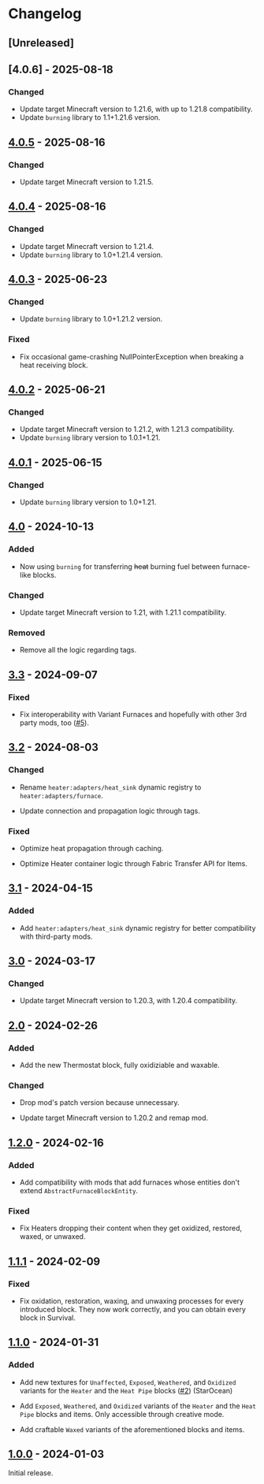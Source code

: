 # Changelog

## [Unreleased]

## [4.0.6] - 2025-08-18

### Changed

+ Update target Minecraft version to 1.21.6, with up to 1.21.8 compatibility.
+ Update `burning` library to 1.1+1.21.6 version.

## [4.0.5] - 2025-08-16

### Changed

+ Update target Minecraft version to 1.21.5.

## [4.0.4] - 2025-08-16

### Changed

+ Update target Minecraft version to 1.21.4.
+ Update `burning` library to 1.0+1.21.4 version.

## [4.0.3] - 2025-06-23

### Changed

+ Update `burning` library to 1.0+1.21.2 version.

### Fixed

+ Fix occasional game-crashing NullPointerException when breaking a heat receiving block.

## [4.0.2] - 2025-06-21

### Changed

+ Update target Minecraft version to 1.21.2, with 1.21.3 compatibility.
+ Update `burning` library version to 1.0.1+1.21.

## [4.0.1] - 2025-06-15

### Changed

+ Update `burning` library version to 1.0+1.21.

## [4.0] - 2024-10-13

### Added

+ Now using `burning` for transferring ~~heat~~ burning fuel between furnace-like blocks.

### Changed

+ Update target Minecraft version to 1.21, with 1.21.1 compatibility.

### Removed

+ Remove all the logic regarding tags.

## [3.3] - 2024-09-07

### Fixed

+ Fix interoperability with Variant Furnaces and hopefully with other 3rd party mods, too ([#5](https://github.com/NivOridocs/heater/issues/5)).

## [3.2] - 2024-08-03

### Changed

+ Rename `heater:adapters/heat_sink` dynamic registry to `heater:adapters/furnace`.

+ Update connection and propagation logic through tags.

### Fixed

+ Optimize heat propagation through caching.

+ Optimize Heater container logic through Fabric Transfer API for Items.

## [3.1] - 2024-04-15

### Added

+ Add `heater:adapters/heat_sink` dynamic registry for better compatibility with third-party mods.

## [3.0] - 2024-03-17

### Changed

+ Update target Minecraft version to 1.20.3, with 1.20.4 compatibility.

## [2.0] - 2024-02-26

### Added

+ Add the new Thermostat block, fully oxidiziable and waxable.

### Changed

+ Drop mod's patch version because unnecessary.

+ Update target Minecraft version to 1.20.2 and remap mod.

## [1.2.0] - 2024-02-16

### Added

+ Add compatibility with mods that add furnaces whose entities don't extend `AbstractFurnaceBlockEntity`.

### Fixed

+ Fix Heaters dropping their content when they get oxidized, restored, waxed, or unwaxed.

## [1.1.1] - 2024-02-09

### Fixed

+ Fix oxidation, restoration, waxing, and unwaxing processes for every introduced block. They now work correctly, and you can obtain every block in Survival.

## [1.1.0] - 2024-01-31

### Added

+ Add new textures for `Unaffected`, `Exposed`, `Weathered`, and `Oxidized` variants for the `Heater` and the `Heat Pipe` blocks ([#2](https://github.com/NivOridocs/heater/pull/2)) (StarOcean)

+ Add `Exposed`, `Weathered`, and `Oxidized` variants of the `Heater` and the `Heat Pipe` blocks and items. Only accessible through creative mode.

+ Add craftable `Waxed` variants of the aforementioned blocks and items.

## [1.0.0] - 2024-01-03

Initial release.

[4.0.5]: https://github.com/NivOridocs/heater/releases/tag/4.0.5
[4.0.4]: https://github.com/NivOridocs/heater/releases/tag/4.0.4
[4.0.3]: https://github.com/NivOridocs/heater/releases/tag/4.0.3
[4.0.2]: https://github.com/NivOridocs/heater/releases/tag/4.0.2
[4.0.1]: https://github.com/NivOridocs/heater/releases/tag/4.0.1
[4.0]: https://github.com/NivOridocs/heater/releases/tag/4.0
[3.3]: https://github.com/NivOridocs/heater/releases/tag/3.3
[3.2]: https://github.com/NivOridocs/heater/releases/tag/3.2
[3.1]: https://github.com/NivOridocs/heater/releases/tag/3.1
[3.0]: https://github.com/NivOridocs/heater/releases/tag/3.0
[2.0]: https://github.com/NivOridocs/heater/releases/tag/2.0
[1.2.0]: https://github.com/NivOridocs/heater/releases/tag/1.2.0
[1.1.1]: https://github.com/NivOridocs/heater/releases/tag/1.1.1
[1.1.0]: https://github.com/NivOridocs/heater/releases/tag/1.1.0
[1.0.0]: https://github.com/NivOridocs/heater/releases/tag/1.0.0
